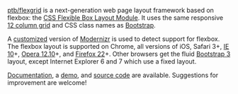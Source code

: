 [ptb/flexgrid] is a next-generation web page layout framework based on flexbox: the [CSS Flexible Box Layout Module]. It uses the same responsive [12 column grid] and CSS class names as [Bootstrap].

[ptb/flexgrid]: https://github.com/ptb/flexgrid
[CSS Flexible Box Layout Module]: http://www.w3.org/TR/css3-flexbox/
[12 column grid]: http://getbootstrap.com/css/#grid
[Bootstrap]: http://getbootstrap.com/

A [customized] version of [Modernizr] is used to detect support for flexbox. The flexbox layout is supported on Chrome, all versions of iOS, Safari 3+, [IE 10]+, [Opera 12.10]+, and [Firefox 22]+. Other browsers get the fluid [Bootstrap 3] layout, except Internet Explorer 6 and 7 which use a fixed layout.

[customized]: http://modernizr.com/download/#-flexbox-flexboxlegacy-printshiv-cssclasses-domprefixes
[Modernizr]: http://modernizr.com/
[IE 10]: http://msdn.microsoft.com/library/ie/hh673531.aspx
[Opera 12.10]: http://my.opera.com/ODIN/blog/opera-12-10-is-out
[Firefox 22]: https://developer.mozilla.org/en-US/docs/Firefox_22_for_developers#CSS
[Bootstrap 3]: https://github.com/twitter/bootstrap/pull/6342

[Documentation], a [demo], and [source code] are available. Suggestions for improvement are welcome!

[Documentation]: http://ptb2.me/flexgrid/
[demo]: http://ptb.github.io/flexgrid/
[source code]: https://github.com/ptb/flexgrid
